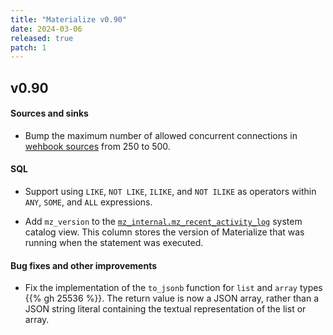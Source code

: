 ```yaml
---
title: "Materialize v0.90"
date: 2024-03-06
released: true
patch: 1
---
```


## v0.90

#### Sources and sinks

* Bump the maximum number of allowed concurrent connections in [wehbook sources](https://materialize.com/docs/sql/create-source/webhook/)
  from 250 to 500.

#### SQL

* Support using `LIKE`, `NOT LIKE`, `ILIKE`, and `NOT ILIKE` as operators within
  `ANY`, `SOME`, and `ALL` expressions.

* Add `mz_version` to the [`mz_internal.mz_recent_activity_log`](/sql/system-catalog/mz_internal/#mz_recent_activity_log)
  system catalog view. This column stores the version of Materialize that was
  running when the statement was executed.

#### Bug fixes and other improvements

* Fix the implementation of the `to_jsonb` function for `list` and `array`
  types {{% gh 25536 %}}. The return value is now a JSON array, rather than a
  JSON string literal containing the textual representation of the list or
  array.
